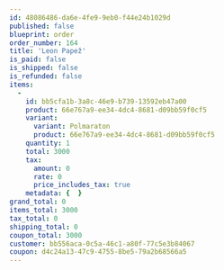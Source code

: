 ```yaml
---
id: 48086486-da6e-4fe9-9eb0-f44e24b1029d
published: false
blueprint: order
order_number: 164
title: 'Leon Papež'
is_paid: false
is_shipped: false
is_refunded: false
items:
  -
    id: bb5cfa1b-3a8c-46e9-b739-13592eb47a00
    product: 66e767a9-ee34-4dc4-8681-d09bb59f0cf5
    variant:
      variant: Polmaraton
      product: 66e767a9-ee34-4dc4-8681-d09bb59f0cf5
    quantity: 1
    total: 3000
    tax:
      amount: 0
      rate: 0
      price_includes_tax: true
    metadata: {  }
grand_total: 0
items_total: 3000
tax_total: 0
shipping_total: 0
coupon_total: 3000
customer: bb556aca-0c5a-46c1-a80f-77c5e3b84067
coupon: d4c24a13-47c9-4755-8be5-79a2b68566a5
---
```

